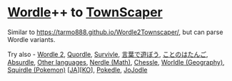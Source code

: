 # [Wordle](https://www.nytimes.com/games/wordle/index.html)++ to [TownScaper](https://www.townscapergame.com/)

Similar to <https://tarmo888.github.io/Wordle2Townscaper/>, but can parse Wordle variants.

Try also - [Wordle 2](https://www.wordle2.in/), [Quordle](https://www.quordle.com/), [Survivle](https://lazyguyy.github.io/survivle/), [言葉で遊ぼう](https://taximanli.github.io/kotobade-asobou/), [ことのはたんご](https://plum-chloride.jp/kotonoha-tango/index.html), [Absurdle](https://qntm.org/files/wordle/index.html), [Other languages](https://blog.duolingo.com/wordle-in-other-languages/), [Nerdle (Math)](https://nerdlegame.com/), [Chessle](https://jackli.gg/chessle/), [Worldle (Geography)](https://worldle.teuteuf.fr/), [Squirdle (Pokemon)](https://squirdle.polv.cc) [[JA](https://ja-squirdle.vercel.app)][[KO](https://ko-squirdle.vercel.app)], [Pokedle](https://pokedle.vercel.app/), [JoJodle](https://jojo-news.com/fun/jojodle/)
